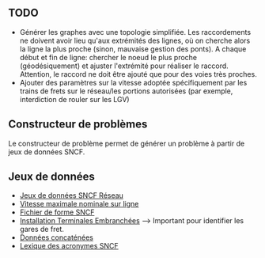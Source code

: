 ## TODO

- Générer les graphes avec une topologie simplifiée. Les raccordements ne doivent avoir lieu qu'aux extrémités des lignes, où on cherche alors la ligne la plus proche (sinon, mauvaise gestion des ponts). A chaque début et fin de ligne: chercher le noeud le plus proche (géodésiquement) et ajuster l'extrémité pour réaliser le raccord. Attention, le raccord ne doit être ajouté que pour des voies très proches.
- Ajouter des paramètres sur la vitesse adoptée spécifiquement par les trains de frets sur le réseau/les portions autorisées (par exemple, interdiction de rouler sur les LGV)


## Constructeur de problèmes

Le constructeur de problème permet de générer un problème à partir de jeux de données SNCF.

## Jeux de données

- [Jeux de données SNCF Réseau](https://ressources.data.sncf.com/explore/?sort=modified&q=publisher:'SNCF+R%C3%A9seau,+DIRECTION+FINANCE+ACHATS'+OR+publisher:'SNCF+R%C3%A9seau)
- [Vitesse maximale nominale sur ligne](https://ressources.data.sncf.com/explore/dataset/vitesse-maximale-nominale-sur-ligne/table/?location=8,46.81798,2.5351&basemap=jawg.transports)
- [Fichier de forme SNCF](https://ressources.data.sncf.com/explore/dataset/formes-des-lignes-du-rfn/information/?basemap=63a416&location=16,47.7477,7.29715)
- [Installation Terminales Embranchées](https://ressources.data.sncf.com/explore/dataset/liste-des-installations-terminales-embranchees/information/) --> Important pour identifier les gares de fret.
- [Données concaténées](https://www.data.gouv.fr/datasets/donnees-reseau-ferroviaire-national-concatenees/)
- [Lexique des acronymes SNCF](https://ressources.data.sncf.com/explore/dataset/lexique-des-acronymes-sncf/)